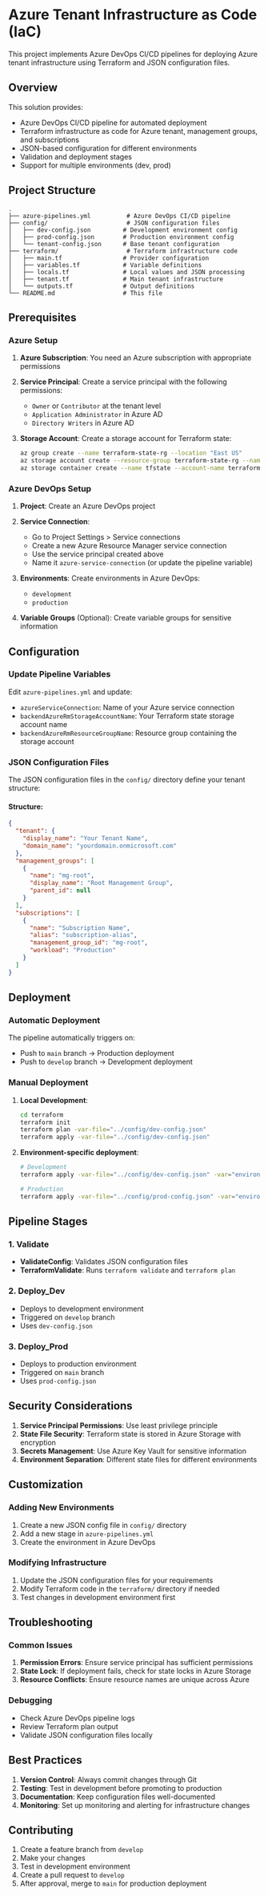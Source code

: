 # Azure Tenant Infrastructure as Code (IaC)

This project implements Azure DevOps CI/CD pipelines for deploying Azure tenant infrastructure using Terraform and JSON configuration files.

## Overview

This solution provides:
- Azure DevOps CI/CD pipeline for automated deployment
- Terraform infrastructure as code for Azure tenant, management groups, and subscriptions
- JSON-based configuration for different environments
- Validation and deployment stages
- Support for multiple environments (dev, prod)

## Project Structure

```
.
├── azure-pipelines.yml          # Azure DevOps CI/CD pipeline
├── config/                      # JSON configuration files
│   ├── dev-config.json         # Development environment config
│   ├── prod-config.json        # Production environment config
│   └── tenant-config.json      # Base tenant configuration
├── terraform/                   # Terraform infrastructure code
│   ├── main.tf                 # Provider configuration
│   ├── variables.tf            # Variable definitions
│   ├── locals.tf               # Local values and JSON processing
│   ├── tenant.tf               # Main tenant infrastructure
│   └── outputs.tf              # Output definitions
└── README.md                   # This file
```

## Prerequisites

### Azure Setup

1. **Azure Subscription**: You need an Azure subscription with appropriate permissions
2. **Service Principal**: Create a service principal with the following permissions:
   - `Owner` or `Contributor` at the tenant level
   - `Application Administrator` in Azure AD
   - `Directory Writers` in Azure AD

3. **Storage Account**: Create a storage account for Terraform state:
   ```bash
   az group create --name terraform-state-rg --location "East US"
   az storage account create --resource-group terraform-state-rg --name terraformstatestore001 --sku Standard_LRS --encryption-services blob
   az storage container create --name tfstate --account-name terraformstatestore001
   ```

### Azure DevOps Setup

1. **Project**: Create an Azure DevOps project
2. **Service Connection**: 
   - Go to Project Settings > Service connections
   - Create a new Azure Resource Manager service connection
   - Use the service principal created above
   - Name it `azure-service-connection` (or update the pipeline variable)

3. **Environments**: Create environments in Azure DevOps:
   - `development`
   - `production`

4. **Variable Groups** (Optional): Create variable groups for sensitive information

## Configuration

### Update Pipeline Variables

Edit `azure-pipelines.yml` and update:
- `azureServiceConnection`: Name of your Azure service connection
- `backendAzureRmStorageAccountName`: Your Terraform state storage account name
- `backendAzureRmResourceGroupName`: Resource group containing the storage account

### JSON Configuration Files

The JSON configuration files in the `config/` directory define your tenant structure:

#### Structure:
```json
{
  "tenant": {
    "display_name": "Your Tenant Name",
    "domain_name": "yourdomain.onmicrosoft.com"
  },
  "management_groups": [
    {
      "name": "mg-root",
      "display_name": "Root Management Group",
      "parent_id": null
    }
  ],
  "subscriptions": [
    {
      "name": "Subscription Name",
      "alias": "subscription-alias",
      "management_group_id": "mg-root",
      "workload": "Production"
    }
  ]
}
```

## Deployment

### Automatic Deployment

The pipeline automatically triggers on:
- Push to `main` branch → Production deployment
- Push to `develop` branch → Development deployment

### Manual Deployment

1. **Local Development**:
   ```bash
   cd terraform
   terraform init
   terraform plan -var-file="../config/dev-config.json"
   terraform apply -var-file="../config/dev-config.json"
   ```

2. **Environment-specific deployment**:
   ```bash
   # Development
   terraform apply -var-file="../config/dev-config.json" -var="environment=dev"
   
   # Production
   terraform apply -var-file="../config/prod-config.json" -var="environment=prod"
   ```

## Pipeline Stages

### 1. Validate
- **ValidateConfig**: Validates JSON configuration files
- **TerraformValidate**: Runs `terraform validate` and `terraform plan`

### 2. Deploy_Dev
- Deploys to development environment
- Triggered on `develop` branch
- Uses `dev-config.json`

### 3. Deploy_Prod
- Deploys to production environment
- Triggered on `main` branch
- Uses `prod-config.json`

## Security Considerations

1. **Service Principal Permissions**: Use least privilege principle
2. **State File Security**: Terraform state is stored in Azure Storage with encryption
3. **Secrets Management**: Use Azure Key Vault for sensitive information
4. **Environment Separation**: Different state files for different environments

## Customization

### Adding New Environments

1. Create a new JSON config file in `config/` directory
2. Add a new stage in `azure-pipelines.yml`
3. Create the environment in Azure DevOps

### Modifying Infrastructure

1. Update the JSON configuration files for your requirements
2. Modify Terraform code in the `terraform/` directory if needed
3. Test changes in development environment first

## Troubleshooting

### Common Issues

1. **Permission Errors**: Ensure service principal has sufficient permissions
2. **State Lock**: If deployment fails, check for state locks in Azure Storage
3. **Resource Conflicts**: Ensure resource names are unique across Azure

### Debugging

- Check Azure DevOps pipeline logs
- Review Terraform plan output
- Validate JSON configuration files locally

## Best Practices

1. **Version Control**: Always commit changes through Git
2. **Testing**: Test in development before promoting to production
3. **Documentation**: Keep configuration files well-documented
4. **Monitoring**: Set up monitoring and alerting for infrastructure changes

## Contributing

1. Create a feature branch from `develop`
2. Make your changes
3. Test in development environment
4. Create a pull request to `develop`
5. After approval, merge to `main` for production deployment

